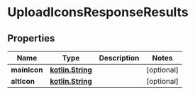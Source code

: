 # UploadIconsResponseResults

## Properties
Name | Type | Description | Notes
------------ | ------------- | ------------- | -------------
**mainIcon** | [**kotlin.String**](.md) |  |  [optional]
**altIcon** | [**kotlin.String**](.md) |  |  [optional]

